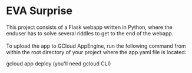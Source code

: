 # EVA Surprise
This project consists of a Flask webapp written in Python, where the enduser has to solve several riddles to get to the end of the webapp.
<br><br>
To upload the app to GCloud AppEngine, run the following command from within the root directory of your project where the app.yaml file is located:

gcloud app deploy
(you'll need gcloud CLI)
